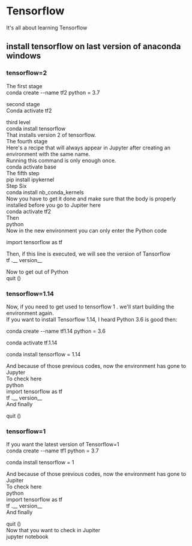 # Tensorflow <br>
It's all about learning Tensorflow <br>
## install tensorflow on last version of anaconda  windows<br>
### tensorflow=2<br>
The first stage<br>
conda create --name tf2 python = 3.7<br>

second stage<br>
Conda activate tf2<br>

third level<br>
conda install tensorflow<br>
That installs version 2 of tensorflow.<br>
The fourth stage<br>
Here's a recipe that will always appear in Jupyter after creating an environment with the same name.<br>
Running this command is only enough once.<br>
conda activate base<br>
The fifth step<br>
pip install ipykernel<br>
Step Six<br>
conda install nb_conda_kernels<br>
 Now you have to get it done and make sure that the body is properly installed before you go to Jupiter here<br>
conda activate tf2<br>
Then<br>
python<br>
Now in the new environment you can only enter the Python code<br>

import tensorflow as tf<br>

Then, if this line is executed, we will see the version of Tansorflow<br>
tf .__ version__<br>

Now to get out of Python<br>
quit ()<br>
### tensorflow=1.14<br>
Now, if you need to get used to tensorflow 1 . we'll start building the environment again.<br>
If you want to install Tensorflow 1.14, I heard Python 3.6 is good then:<br>

conda create --name tf1.14 python = 3.6<br>

conda activate tf.1.14<br>

conda install tensorflow = 1.14<br>

And because of those previous codes, now the environment has gone to Jupyter<br>
To check here<br>
python<br>
import tensorflow as tf<br>
tf .__ version__<br>
And finally<br>

quit ()<br>
### tensorflow=1<br>
If you want the latest version of Tensorflow=1<br>
conda create --name tf1 python = 3.7<br>

conda install tensorflow = 1<br>

And because of those previous codes, now the environment has gone to Jupiter<br>
To check here<br>
python<br>
import tensorflow as tf<br>
tf .__ version__<br>
And finally<br>

quit ()<br>
Now that you want to check in Jupiter<br>
jupyter notebook<br>
